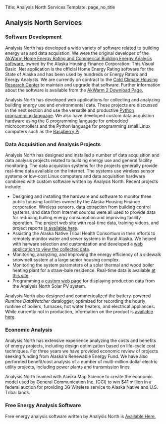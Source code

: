 Title: Analysis North Services
Template: page_no_title

## Analysis North Services

<a name="software"></a> 
### Software Development

Analysis North has developed a wide variety of software related to building energy use 
and data acquistion.  We were the original developer of the 
[AkWarm Home Energy Rating and Commerical Building Energy Analysis 
software](http://www.ahfc.us/efficiency/learn-and-diy/research-information-center/ric-links-interest/akwarm-energy-rating-software/), 
owned by the Alaska Housing Finance Corporation. This Visual Basic .Net
application is the official Home Energy Rating software for the State of Alaska and has been 
used by hundreds or Energy Raters and Energy Analysts. We are
currently on contract to the [Cold Climate Housing Research
Center](http://www.cchrc.org/) to maintain and upgrade that software. Further
information about the software is available from the [AkWarm 2 Download Page.](/AkWarm/AkWarm2download.html)

Analysis North has developed web applications for collecting and analyzing building
energy use and environmental data.  These projects are discussed in the next section and 
use the versatile and productive [Python programming language](http://python.org).  We also have 
developed custom data acquistion hardware using the C programming language for
embedded microcontrollers and the Python language for programming small Linux
computers such as the [Raspberry Pi](http://www.raspberrypi.org/).

<a name="monitoring"></a> 
### Data Acquisition and Analysis Projects

Analysis North has designed and installed a number of data acquisition and
data analysis projects related to building energy use and general facility monitoring.
The data acquistion systems for the projects generally provide real-time
data available on the Internet. The systems use wireless sensor systems or low-cost 
Linux computers and data acquisition hardware combined with custom software written by Analysis
North. Recent projects include:

  * Designing and installing the hardware and software to monitor three public housing facilities
  owned by the Alaska Housing Finance corporation.  Wireless sensors, data extraction
  from building control systems, and data from Internet sources were all used to provide
  data for reducing builing energy consumption and improving facility operation.  The
  project web site with real-time data, training videos, and project reports 
  [is available here](https://bms.ahfc.us/).
  * Assisting the Alaska Native Tribal Health Consortium in their efforts to remotely
  monitor water and sewer systems in Rural Alaska.  We helped with harware selection and
  customization and developed a [web application to view the collected 
  data](http://rm.anthc.webfactional.com/).
  * Monitoring, analyzing, and improving the energy efficiency of a sidewalk 
  snowmelt system at a large senior housing complex.
  * Monitoring the system parameters of a solar thermal and wood boiler heating plant 
  for a straw-bale residence. Real-time data is available 
  [at this site](https://bmon.analysisnorth.com/reports/?select_group=0&select_bldg=4&select_chart=0).
  * Programming a [custom web page](http://analysisnorth.com/enphase/solar_summary.html) 
  for displaying production data from the Analysis North Solar PV system.

Analysis North also designed and commericalized the battery-powered _Runtime
DataWatcher_ datalogger, optimized for recording the hourly runtime of
boilers, furnaces, hot water heaters, and electrical appliances. While
currently not in production, information on the product is [available
here](http://energytools.com/DataWatcher.htm).

<a name="economics"></a> 
### Economic Analysis

Analysis North has extensive experience analyzing the costs and benefits of
energy projects, including design optimization based on life-cycle cost
techniques. For three years we have provided economic review of projects seeking funding from
Alaska's Renewable Energy Fund. We have also performed benefit/cost analysis
of a number of multi-million dollar electric utility projects, including power
plants and transmission lines.

Analysis North teamed with Alaska Map Science to create the economic model
used by General Communication Inc. (GCI) to win $41 million in a federal auction
for providing 3G Wireless service to Alaska Native and U.S. Tribal lands.

### Free Energy Analysis Software

Free energy analysis software written by Analysis North is [Available
Here.](http://www.energytools.com/freesoft.htm)

